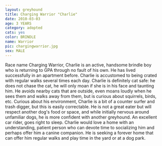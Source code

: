 ```yaml
---
layout: greyhound
title: Charging Warrior "Charlie"
date: 2010-03-03
age: 3 YEARS
category: adopted
cats: yes
color: BRINDLE
name: Warrior
pic: chargingwarrior.jpg
sex: MALE
---
```

Race name Charging Warrior, Charlie is an active, handsome brindle boy who is returning to GPA through no fault of his
own. He has lived successfully in an apartment before. Charlie is accustomed to being crated with regular walks several
times each day. Charlie is definitely cat safe: he does not chase the cat, he will only moan if she is in his face and
taunting him. He avoids nearby cats that are outside, even moans loudly when he sees them and walks away from them, but
is curious about squirrels, birds, etc. Curious about his environment, Charlie is a bit of a counter surfer and trash
digger, but this is easily correctable. He is not a great eater but will respect another dog's food or space, and while
initially nervous around unfamiliar dogs, he is more confident with another greyhound. An excellent car rider, goes
right to sleep. Charlie would love a home with an understanding, patient person who can devote time to socializing him
and perhaps offer him a canine companion. He is seeking a forever home that can offer him regular walks and play time in
the yard or at a dog park.
